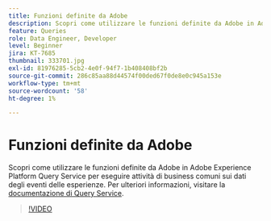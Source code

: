 ```yaml
---
title: Funzioni definite da Adobe
description: Scopri come utilizzare le funzioni definite da Adobe in Adobe Experience Platform Query Service per eseguire attività di business comuni sui dati degli eventi delle esperienze.
feature: Queries
role: Data Engineer, Developer
level: Beginner
jira: KT-7685
thumbnail: 333701.jpg
exl-id: 81976285-5cb2-4e0f-94f7-1b408408bf2b
source-git-commit: 286c85aa88d44574f00ded67f0de8e0c945a153e
workflow-type: tm+mt
source-wordcount: '58'
ht-degree: 1%

---
```


# Funzioni definite da Adobe

Scopri come utilizzare le funzioni definite da Adobe in Adobe Experience Platform Query Service per eseguire attività di business comuni sui dati degli eventi delle esperienze. Per ulteriori informazioni, visitare la [documentazione di Query Service](https://experienceleague.adobe.com/docs/experience-platform/query/home.html?lang=it).

>[!VIDEO](https://video.tv.adobe.com/v/3414050?learn=on&enablevpops&captions=ita)

